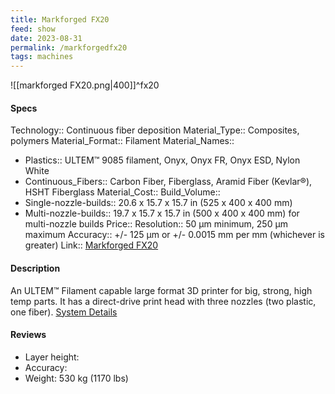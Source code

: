```yaml
---
title: Markforged FX20
feed: show
date: 2023-08-31
permalink: /markforgedfx20
tags: machines
---
```


![[markforged FX20.png|400]]^fx20

#### Specs
Technology:: Continuous fiber deposition
Material_Type:: Composites, polymers
Material_Format:: Filament
Material_Names:: 
  - Plastics:: ULTEM™ 9085 filament, Onyx, Onyx FR, Onyx ESD, Nylon White
  - Continuous_Fibers:: Carbon Fiber, Fiberglass, Aramid Fiber (Kevlar®), HSHT Fiberglass
Material_Cost:: 
Build_Volume:: 
  - Single-nozzle-builds:: 20.6 x 15.7 x 15.7 in (525 x 400 x 400 mm) 
  - Multi-nozzle-builds:: 19.7 x 15.7 x 15.7 in (500 x 400 x 400 mm) for multi-nozzle builds
Price:: 
Resolution:: 50 μm minimum, 250 µm maximum
Accuracy:: +/- 125 µm or +/- 0.0015 mm per mm (whichever is greater)
Link:: [Markforged FX20](https://markforged.com/3d-printers/fx20) 

#### Description
An ULTEM™ Filament capable large format 3D printer for big, strong, high temp parts. It has a direct-drive print head with three nozzles (two plastic, one fiber). [System Details](https://s3.us-east-1.amazonaws.com/static.markforged.com/downloads/FX20-Datasheet_2022-09-21-220851.pdf)

#### Reviews






- Layer height: 
- Accuracy: 
- Weight: 530 kg (1170 lbs)  